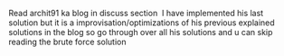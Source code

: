 Read archit91 ka blog in discuss section
​
I have implemented his last solution but it is a improvisation/optimizations of his previous explained solutions in the blog so go through over all his solutions and u can skip reading the brute force solution